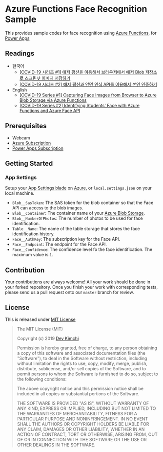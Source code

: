 # Azure Functions Face Recognition Sample #

This provides sample codes for face recognition using [Azure Functions](https://docs.microsoft.com/azure/azure-functions/functions-overview?WT.mc_id=devkimchicom-github-juyoo), for [Power Apps](https://powerapps.microsoft.com/?WT.mc_id=devkimchicom-github-juyoo)


## Readings ##

* 한국어
  * [[COVID-19 시리즈 #1] 애저 펑션을 이용해서 브라우저에서 애저 Blob 저장소로 스크린샷 이미지 저장하기](https://blog.aliencube.org/ko/2020/04/01/capturing-images-from-browser-to-azure-blob-storage-via-azure-functions/)
  * [[COVID-19 시리즈 #2] 애저 펑션과 안면 인식 API를 이용해서 본인 인증하기](https://blog.aliencube.org/ko/2020/04/08/identifying-faces-through-azure-functions-using-face-api/)
* English
  * [[COVID-19 Series #1] Capturing Face Images from Browser to Azure Blob Storage via Azure Functions](https://devkimchi.com/2020/04/01/capturing-images-from-browser-to-azure-blob-storage-via-azure-functions/)
  * [[COVID-19 Series #2] Identifying Students' Face with Azure Functions and Azure Face API](https://devkimchi.com/2020/04/08/identifying-faces-through-azure-functions-using-face-api/)


## Prerequisites ##

* Webcam
* [Azure Subscription](https://azure.microsoft.com/pricing/?WT.mc_id=devkimchicom-github-juyoo)
* [Power Apps Subscription](https://powerapps.microsoft.com/pricing/?WT.mc_id=devkimchicom-github-juyoo)


## Getting Started ##

### App Settings ###

Setup your [App Settings blade](https://docs.microsoft.com/azure/app-service/configure-common?WT.mc_id=devkimchicom-github-juyoo) on [Azure](https://azure.microsoft.com/features/azure-portal/?WT.mc_id=devkimchicom-github-juyoo), or `local.settings.json` on your local machine.

* `Blob__SasToken`: The SAS token for the blob container so that the Face API can access to the blob images.
* `Blob__Container`: The container name of your [Azure Blob Storage](https://docs.microsoft.com/azure/storage/blobs/storage-blobs-overview?WT.mc_id=devkimchicom-github-juyoo).
* `Blob__NumberOfPhotos`: The number of photos to be used for face identification.
* `Table__Name`: The name of the table storage that stores the face identification history.
* `Face__AuthKey`: The subscription key for the Face API.
* `Face__Endpoint`: The endpoint for the Face API.
* `Face__Confidence`: The confidence level fo the face identification. The maximum value is `1`.


## Contribution ##

Your contributions are always welcome! All your work should be done in your forked repository. Once you finish your work with corresponding tests, please send us a pull request onto our `master` branch for review.


## License ##

This is released under [MIT License](http://opensource.org/licenses/MIT)

> The MIT License (MIT)
>
> Copyright (c) 2019 [Dev Kimchi](https://devkimchi.com)
> 
> Permission is hereby granted, free of charge, to any person obtaining a copy of this software and associated documentation files (the "Software"), to deal in the Software without restriction, including without limitation the rights to use, copy, modify, merge, publish, distribute, sublicense, and/or sell copies of the Software, and to permit persons to whom the Software is furnished to do so, subject to the following conditions:
> 
> The above copyright notice and this permission notice shall be included in all copies or substantial portions of the Software.
> 
> THE SOFTWARE IS PROVIDED "AS IS", WITHOUT WARRANTY OF ANY KIND, EXPRESS OR IMPLIED, INCLUDING BUT NOT LIMITED TO THE WARRANTIES OF MERCHANTABILITY, FITNESS FOR A PARTICULAR PURPOSE AND NONINFRINGEMENT. IN NO EVENT SHALL THE AUTHORS OR COPYRIGHT HOLDERS BE LIABLE FOR ANY CLAIM, DAMAGES OR OTHER LIABILITY, WHETHER IN AN ACTION OF CONTRACT, TORT OR OTHERWISE, ARISING FROM, OUT OF OR IN CONNECTION WITH THE SOFTWARE OR THE USE OR OTHER DEALINGS IN THE SOFTWARE.

